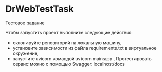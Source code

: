 # DrWebTestTask
Тестовое задание

Чтобы запустить проект выполните следующие действия:
- склонируйте репозиторий на локальную машину,
- установите зависимости из файла requirements.txt в виртуальное окружение,
- запустите uvicorn командой uvicorn main:app ,
Протестировать сервис можно с помощью Swagger: localhost/docs


